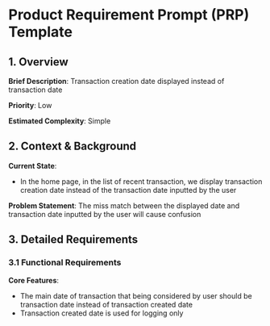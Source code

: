 # Product Requirement Prompt (PRP) Template

## 1. Overview
**Brief Description**: Transaction creation date displayed instead of transaction date

**Priority**: Low

**Estimated Complexity**: Simple

## 2. Context & Background
**Current State**: 
- In the home page, in the list of recent transaction, we display transaction creation date instead of the transaction date inputted by the user

**Problem Statement**: The miss match between the displayed date and transaction date inputted by the user will cause confusion

## 3. Detailed Requirements

### 3.1 Functional Requirements
**Core Features**:
- The main date of transaction that being considered by user should be transaction date instead of transaction created date
- Transaction created date is used for logging only
